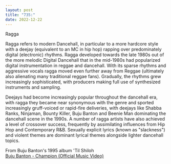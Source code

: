 ```yaml
---
layout: post
title: "735:"
date: 2022-12-22
---
```


Ragga

Ragga refers to modern Dancehall, in particular to a more hardcore style with a deejay (equivalent to an MC in hip hop) rapping over predominately digital (electronic) rhythms. Ragga developed towards the late 1980s out of the more melodic Digital Dancehall that in the mid-1980s had popularized digital instrumentation in reggae and dancehall. With its sparse rhythms and aggressive vocals ragga moved even further away from Reggae (ultimately also alienating many traditional reggae fans). Gradually, the rhythms grew increasingly sophisticated, with producers making full use of synthesized instruments and sampling.

Deejays had become increasingly popular throughout the dancehall era, with ragga they became near synonymous with the genre and sported increasingly gruff-voiced or rapid-fire deliveries, with deejays like Shabba Ranks, Ninjaman, Bounty Killer, Buju Banton and Beenie Man dominating the dancehall scene in the 1990s. A number of ragga artists have also achieved a level of crossover success, frequently by assimilating influences from Hip Hop and Contemporary R\&B. Sexually explicit lyrics (known as "slackness") and violent themes are dominant lyrical themes alongside lighter dancehall topics.

From Buju Banton's 1995 album 'Til Shiloh  
[Buju Banton \- Champion (Official Music Video)](https://youtu.be/TsrKloxhfaw)

